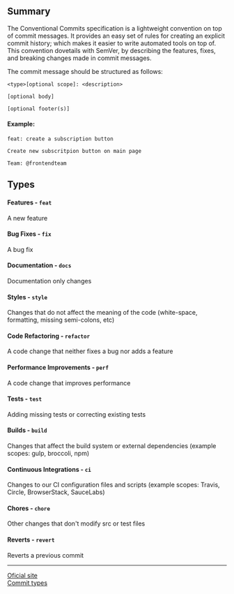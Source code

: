## Summary

The Conventional Commits specification is a lightweight convention on top of commit messages. It provides an easy set of rules for creating an explicit commit history; which makes it easier to write automated tools on top of. This convention dovetails with SemVer, by describing the features, fixes, and breaking changes made in commit messages.

The commit message should be structured as follows:

```
<type>[optional scope]: <description>

[optional body]

[optional footer(s)]
```

#### Example:
```
feat: create a subscription button

Create new subscritpion button on main page

Team: @frontendteam
```

## Types

#### Features - `feat`
A new feature

#### Bug Fixes - `fix`
A bug fix

#### Documentation - `docs`
Documentation only changes

#### Styles - `style`
Changes that do not affect the meaning of the code (white-space, formatting, missing semi-colons, etc)

#### Code Refactoring - `refactor`
A code change that neither fixes a bug nor adds a feature

#### Performance Improvements - `perf`
A code change that improves performance

#### Tests - `test`
Adding missing tests or correcting existing tests

#### Builds - `build`
Changes that affect the build system or external dependencies (example scopes: gulp, broccoli, npm)

#### Continuous Integrations - `ci`
Changes to our CI configuration files and scripts (example scopes: Travis, Circle, BrowserStack, SauceLabs)

#### Chores - `chore`
Other changes that don't modify src or test files

#### Reverts - `revert`
Reverts a previous commit

---
[Oficial site](https://www.conventionalcommits.org/en/v1.0.0/#summary)  
[Commit types](https://github.com/commitizen/conventional-commit-types/blob/master/index.json)
